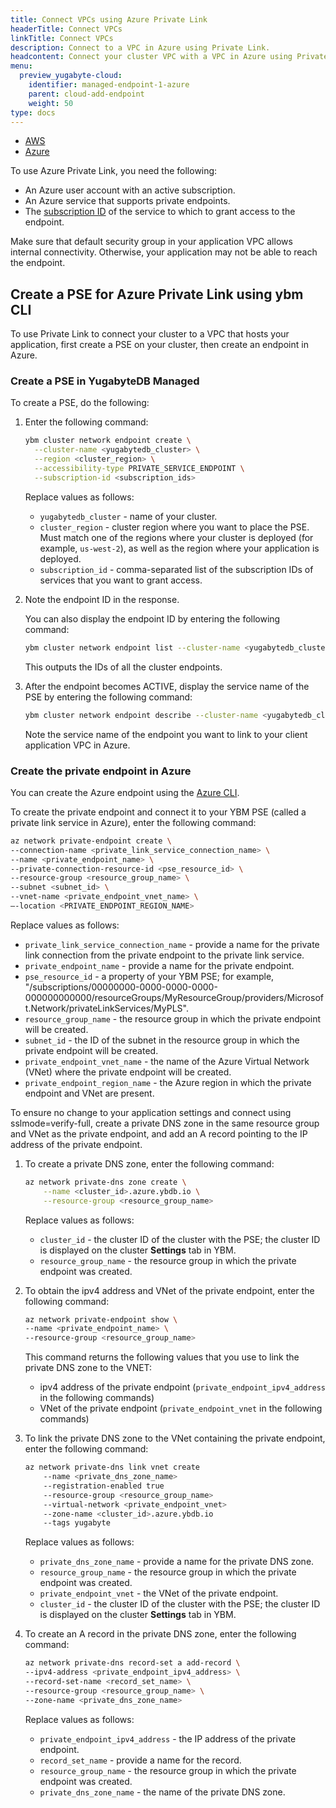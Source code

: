 ```yaml
---
title: Connect VPCs using Azure Private Link
headerTitle: Connect VPCs
linkTitle: Connect VPCs
description: Connect to a VPC in Azure using Private Link.
headcontent: Connect your cluster VPC with a VPC in Azure using Private Link
menu:
  preview_yugabyte-cloud:
    identifier: managed-endpoint-1-azure
    parent: cloud-add-endpoint
    weight: 50
type: docs
---
```


<ul class="nav nav-tabs-alt nav-tabs-yb">

  <li>
    <a href="../managed-endpoint-aws/" class="nav-link">
      <i class="fa-brands fa-aws" aria-hidden="true"></i>
      AWS
    </a>
  </li>

  <li>
    <a href="../managed-endpoint-azure/" class="nav-link active">
       <i class="fa-brands fa-microsoft" aria-hidden="true"></i>
      Azure
    </a>
  </li>

</ul>

To use Azure Private Link, you need the following:

- An Azure user account with an active subscription.
- An Azure service that supports private endpoints.
- The [subscription ID](https://learn.microsoft.com/en-us/azure/azure-portal/get-subscription-tenant-id) of the service to which to grant access to the endpoint.

Make sure that default security group in your application VPC allows internal connectivity. Otherwise, your application may not be able to reach the endpoint.

## Create a PSE for Azure Private Link using ybm CLI

To use Private Link to connect your cluster to a VPC that hosts your application, first create a PSE on your cluster, then create an endpoint in Azure.

### Create a PSE in YugabyteDB Managed

To create a PSE, do the following:

1. Enter the following command:

    ```sh
    ybm cluster network endpoint create \
      --cluster-name <yugabytedb_cluster> \
      --region <cluster_region> \
      --accessibility-type PRIVATE_SERVICE_ENDPOINT \
      --subscription-id <subscription_ids>
    ```

    Replace values as follows:

    - `yugabytedb_cluster` - name of your cluster.
    - `cluster_region` - cluster region where you want to place the PSE. Must match one of the regions where your cluster is deployed (for example, `us-west-2`), as well as the region where your application is deployed.
    - `subscription_id` - comma-separated list of the subscription IDs of services that you want to grant access.

1. Note the endpoint ID in the response.

    You can also display the endpoint ID by entering the following command:

    ```sh
    ybm cluster network endpoint list --cluster-name <yugabytedb_cluster>
    ```

    This outputs the IDs of all the cluster endpoints.

1. After the endpoint becomes ACTIVE, display the service name of the PSE by entering the following command:

    ```sh
    ybm cluster network endpoint describe --cluster-name <yugabytedb_cluster> --endpoint-id <endpoint_id>
    ```

    Note the service name of the endpoint you want to link to your client application VPC in Azure.

### Create the private endpoint in Azure

You can create the Azure endpoint using the [Azure CLI](https://learn.microsoft.com/en-us/cli/azure/).

To create the private endpoint and connect it to your YBM PSE (called a private link service in Azure), enter the following command:

```sh
az network private-endpoint create \
--connection-name <private_link_service_connection_name> \
--name <private_endpoint_name> \
--private-connection-resource-id <pse_resource_id> \
--resource-group <resource_group_name> \
--subnet <subnet_id> \
--vnet-name <private_endpoint_vnet_name> \
–-location <PRIVATE_ENDPOINT_REGION_NAME>
```

Replace values as follows:

- `private_link_service_connection_name` - provide a name for the private link connection from the private endpoint to the private link service.
- `private_endpoint_name` - provide a name for the private endpoint.
- `pse_resource_id` - a property of your YBM PSE; for example, "/subscriptions/00000000-0000-0000-0000-000000000000/resourceGroups/MyResourceGroup/providers/Microsoft.Network/privateLinkServices/MyPLS".
- `resource_group_name` - the resource group in which the private endpoint will be created.
- `subnet_id` - the ID of the subnet in the resource group in which the private endpoint will be created.
- `private_endpoint_vnet_name` - the name of the Azure Virtual Network (VNet) where the private endpoint will be created.
- `private_endpoint_region_name` - the Azure region in which the private endpoint and VNet are present.

To ensure no change to your application settings and connect using sslmode=verify-full, create a private DNS zone in the same resource group and VNet as the private endpoint, and add an A record pointing to the IP address of the private endpoint.

1. To create a private DNS zone, enter the following command:

    ```sh
    az network private-dns zone create \
        --name <cluster_id>.azure.ybdb.io \
        --resource-group <resource_group_name>
    ```

    Replace values as follows:

    - `cluster_id` - the cluster ID of the cluster with the PSE; the cluster ID is displayed on the cluster **Settings** tab in YBM.
    - `resource_group_name` - the resource group in which the private endpoint was created.

1. To obtain the ipv4 address and VNet of the private endpoint, enter the following command:

    ```sh
    az network private-endpoint show \
    --name <private_endpoint_name> \
    --resource-group <resource_group_name>
    ```

    This command returns the following values that you use to link the private DNS zone to the VNET:

    - ipv4 address of the private endpoint (`private_endpoint_ipv4_address` in the following commands)
    - VNet of the private endpoint (`private_endpoint_vnet` in the following commands)

1. To link the private DNS zone to the VNet containing the private endpoint, enter the following command:

    ```sh
    az network private-dns link vnet create 
        --name <private_dns_zone_name>
        --registration-enabled true
        --resource-group <resource_group_name>
        --virtual-network <private_endpoint_vnet>
        --zone-name <cluster_id>.azure.ybdb.io
        --tags yugabyte
    ```

    Replace values as follows:

    - `private_dns_zone_name` - provide a name for the private DNS zone.
    - `resource_group_name` - the resource group in which the private endpoint was created.
    - `private_endpoint_vnet` - the VNet of the private endpoint.
    - `cluster_id` - the cluster ID of the cluster with the PSE; the cluster ID is displayed on the cluster **Settings** tab in YBM.

1. To create an A record in the private DNS zone, enter the following command:

    ```sh
    az network private-dns record-set a add-record \
    --ipv4-address <private_endpoint_ipv4_address> \
    --record-set-name <record_set_name> \
    --resource-group <resource_group_name> \
    --zone-name <private_dns_zone_name>
    ```

    Replace values as follows:

    - `private_endpoint_ipv4_address` - the IP address of the private endpoint.
    - `record_set_name` - provide a name for the record.
    - `resource_group_name` - the resource group in which the private endpoint was created.
    - `private_dns_zone_name` - the name of the private DNS zone.

